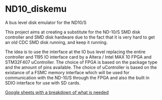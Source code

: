 # ND10_diskemu
A bus level disk emulator for the ND10/S

This project aims at creating a substitute for the ND-10/S SMD disk controller and SMD disk hardware due to the fact that it is 
very hard to get an old CDC SMD disk running, and keep it running.

The idea is to use the interface at the IO bus level replacing the entire controller and 1195 IO interface card by a Altera / Intel 
MAX 10 FPGA and STM32F407 uController. The choice of FPGA is based on the package type and the amount of pins available. The choice
of uController is based on the existance of a FSMC memory interface which will be used for communication with the ND-10/S through the 
FPGA and also the built in SDIO interface for use with SD cards.

[Google sheets with a breakdown of what is needed](https://docs.google.com/spreadsheets/d/1l8-pKSYi23ccKBfvMu0RAD9oF7giuxZcgCLQ8qeqaIM/edit?usp=sharing)



